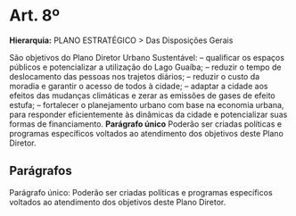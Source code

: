 # Art. 8º

**Hierarquia:** PLANO ESTRATÉGICO > Das Disposições Gerais

São objetivos do Plano Diretor Urbano Sustentável:
– qualificar os espaços públicos e potencializar a utilização do Lago Guaíba;
– reduzir o tempo de deslocamento das pessoas nos trajetos diários;
– reduzir o custo da moradia e garantir o acesso de todos à cidade;
– adaptar a cidade aos efeitos das mudanças climáticas e zerar as emissões de gases de efeito estufa;
– fortalecer o planejamento urbano com base na economia urbana, para responder eficientemente às dinâmicas da cidade e potencializar suas formas de financiamento.
**Parágrafo único** Poderão ser criadas políticas e programas específicos voltados ao atendimento dos objetivos deste Plano Diretor.

## Parágrafos
Parágrafo único: Poderão ser criadas políticas e programas específicos voltados ao atendimento dos objetivos deste Plano Diretor.




